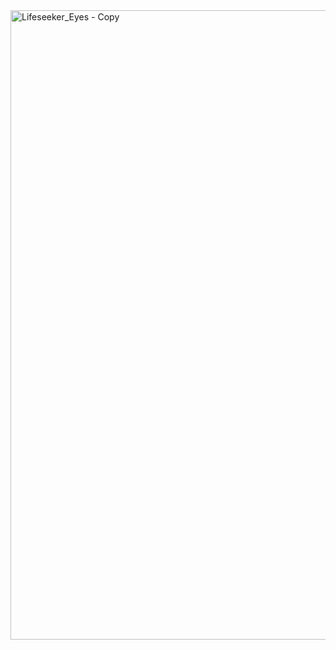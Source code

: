 <img width="2643" height="1007" alt="Lifeseeker_Eyes - Copy" src="https://github.com/user-attachments/assets/447e7396-d731-4086-b827-95aec22a4963" />
